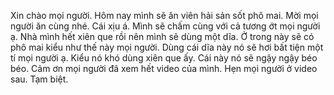 Xin chào mọi người. Hôm nay mình sẽ ăn viên hải sản sốt phô mai. Mời mọi người ăn cùng nhé. Cái xịu á. Mình sẽ chấm cùng với cả tương ớt mọi người ạ. Nhà mình hết xiên que rồi nên mình sẽ dùng một dĩa. Ở trong này sẽ có phô mai kiểu như thế này mọi người. Dùng cái dĩa này nó sẽ hơi bất tiện một tí mọi người ạ. Kiểu nó khó dùng xiên que ấy. Cái này nó sẽ ngậy ngậy béo béo. Cảm ơn mọi người đã xem hết video của mình. Hẹn mọi người ở video sau. Tạm biệt.